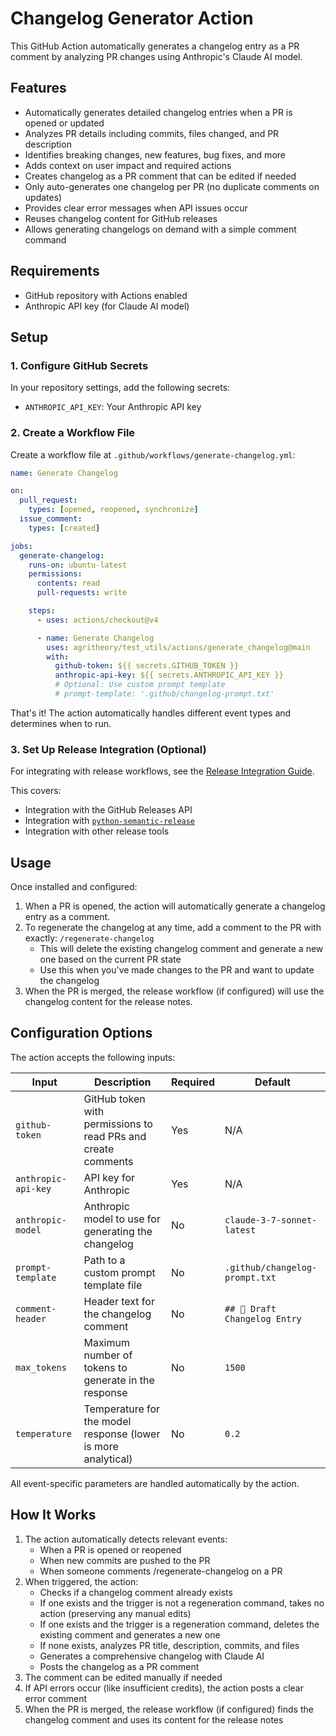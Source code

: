# Changelog Generator Action

This GitHub Action automatically generates a changelog entry as a PR comment by analyzing PR changes using Anthropic's Claude AI model.

## Features

- Automatically generates detailed changelog entries when a PR is opened or updated
- Analyzes PR details including commits, files changed, and PR description
- Identifies breaking changes, new features, bug fixes, and more
- Adds context on user impact and required actions
- Creates changelog as a PR comment that can be edited if needed
- Only auto-generates one changelog per PR (no duplicate comments on updates)
- Provides clear error messages when API issues occur
- Reuses changelog content for GitHub releases
- Allows generating changelogs on demand with a simple comment command

## Requirements

- GitHub repository with Actions enabled
- Anthropic API key (for Claude AI model)

## Setup

### 1. Configure GitHub Secrets

In your repository settings, add the following secrets:

- `ANTHROPIC_API_KEY`: Your Anthropic API key

### 2. Create a Workflow File

Create a workflow file at `.github/workflows/generate-changelog.yml`:

```yaml
name: Generate Changelog

on:
  pull_request:
    types: [opened, reopened, synchronize]
  issue_comment:
    types: [created]

jobs:
  generate-changelog:
    runs-on: ubuntu-latest
    permissions:
      contents: read
      pull-requests: write

    steps:
      - uses: actions/checkout@v4

      - name: Generate Changelog
        uses: agritheory/test_utils/actions/generate_changelog@main
        with:
          github-token: ${{ secrets.GITHUB_TOKEN }}
          anthropic-api-key: ${{ secrets.ANTHROPIC_API_KEY }}
          # Optional: Use custom prompt template
          # prompt-template: '.github/changelog-prompt.txt'
```

That's it! The action automatically handles different event types and determines when to run.

### 3. Set Up Release Integration (Optional)

For integrating with release workflows, see the [Release Integration Guide](./docs/release-integration.md).

This covers:

- Integration with the GitHub Releases API
- Integration with [`python-semantic-release`](https://github.com/python-semantic-release/python-semantic-release)
- Integration with other release tools

## Usage

Once installed and configured:

1. When a PR is opened, the action will automatically generate a changelog entry as a comment.
2. To regenerate the changelog at any time, add a comment to the PR with exactly: `/regenerate-changelog`
   - This will delete the existing changelog comment and generate a new one based on the current PR state
   - Use this when you've made changes to the PR and want to update the changelog
3. When the PR is merged, the release workflow (if configured) will use the changelog content for the release notes.

## Configuration Options

The action accepts the following inputs:

| Input               | Description                                                   | Required | Default                        |
| ------------------- | ------------------------------------------------------------- | -------- | ------------------------------ |
| `github-token`      | GitHub token with permissions to read PRs and create comments | Yes      | N/A                            |
| `anthropic-api-key` | API key for Anthropic                                         | Yes      | N/A                            |
| `anthropic-model`   | Anthropic model to use for generating the changelog           | No       | `claude-3-7-sonnet-latest`     |
| `prompt-template`   | Path to a custom prompt template file                         | No       | `.github/changelog-prompt.txt` |
| `comment-header`    | Header text for the changelog comment                         | No       | `## 📝 Draft Changelog Entry`  |
| `max_tokens`        | Maximum number of tokens to generate in the response          | No       | `1500`                         |
| `temperature`       | Temperature for the model response (lower is more analytical) | No       | `0.2`                          |

All event-specific parameters are handled automatically by the action.

## How It Works

1. The action automatically detects relevant events:
   - When a PR is opened or reopened
   - When new commits are pushed to the PR
   - When someone comments /regenerate-changelog on a PR
2. When triggered, the action:
   - Checks if a changelog comment already exists
   - If one exists and the trigger is not a regeneration command, takes no action (preserving any manual edits)
   - If one exists and the trigger is a regeneration command, deletes the existing comment and generates a new one
   - If none exists, analyzes PR title, description, commits, and files
   - Generates a comprehensive changelog with Claude AI
   - Posts the changelog as a PR comment
3. The comment can be edited manually if needed
4. If API errors occur (like insufficient credits), the action posts a clear error comment
5. When the PR is merged, the release workflow (if configured) finds the changelog comment and uses its content for the release notes
